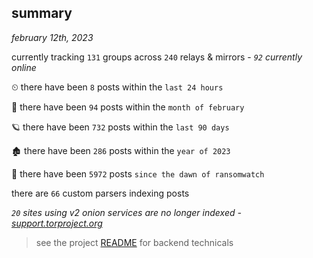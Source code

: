 
## summary
_february 12th, 2023_

currently tracking `131` groups across `240` relays & mirrors - _`92` currently online_

⏲ there have been `8` posts within the `last 24 hours`

🦈 there have been `94` posts within the `month of february`

🪐 there have been `732` posts within the `last 90 days`

🏚 there have been `286` posts within the `year of 2023`

🦕 there have been `5972` posts `since the dawn of ransomwatch`

there are `66` custom parsers indexing posts

_`20` sites using v2 onion services are no longer indexed - [support.torproject.org](https://support.torproject.org/onionservices/v2-deprecation/)_

> see the project [README](https://github.com/joshhighet/ransomwatch#ransomwatch--) for backend technicals
